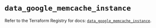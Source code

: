 # `data_google_memcache_instance`

Refer to the Terraform Registry for docs: [`data_google_memcache_instance`](https://registry.terraform.io/providers/hashicorp/google/6.34.0/docs/data-sources/memcache_instance).
